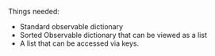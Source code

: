 ﻿Things needed:
* Standard observable dictionary
* Sorted Observable dictionary that can be viewed as a list
* A list that can be accessed via keys.